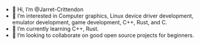 - 👋 Hi, I’m @Jarret-Crittendon
- 👀 I’m interested in Computer graphics, Linux device driver development, emulator development, game development, C++, Rust, and C.
- 🌱 I’m currently learning C++, Rust.
- 💞️ I’m looking to collaborate on good open source projects for beginners.
<!--- - 📫 How to reach me: jarret-dev - proton.me --->

<!---
Jarret-Crittendon/Jarret-Crittendon is a ✨ special ✨ repository because its `README.md` (this file) appears on your GitHub profile.
You can click the Preview link to take a look at your changes.
--->
